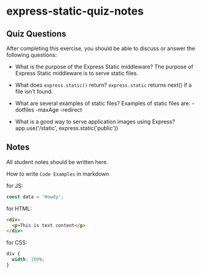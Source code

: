 # express-static-quiz-notes

## Quiz Questions

After completing this exercise, you should be able to discuss or answer the following questions:

- What is the purpose of the Express Static middleware?
  The purpose of Express Static middleware is to serve static files.

- What does `express.static()` return?
  `express.static` returns next() if a file isn't found.

- What are several examples of static files?
  Examples of static files are:
  -dotfiles
  -maxAge
  -redirect

- What is a good way to serve application images using Express?
  app.use('/static', express.static('public'))

## Notes

All student notes should be written here.

How to write `Code Examples` in markdown

for JS:

```javascript
const data = 'Howdy';
```

for HTML:

```html
<div>
  <p>This is text content</p>
</div>
```

for CSS:

```css
div {
  width: 100%;
}
```
